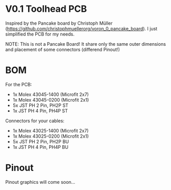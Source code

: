 # V0.1 Toolhead PCB

Inspired by the Pancake board by Christoph Müller (https://github.com/christophmuellerorg/voron_0_pancake_board). I just simplified the PCB for my needs.

NOTE: This is not a Pancake Board! It share only the same outer dimensions and placement of some connectors (differend Pinout!)

# BOM

For the PCB:
- 1x Molex 43045-1400 (Microfit 2x7) 
- 1x Molex 43045-0200 (Microfit 2x1)
- 5x JST PH 2 Pin, PH2P ST
- 1x JST PH 4 Pin, PH4P ST

Connectors for your cables:
- 1x Molex 43025-1400 (Microfit 2x7)
- 1x Molex 43025-0200 (Microfit 2x1)
- 5x JST PH 2 Pin, PH2P BU
- 1x JST PH 4 Pin, PH4P BU

# Pinout

Pinout graphics will come soon...
